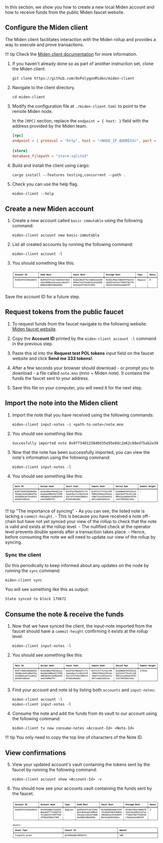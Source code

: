 In this section, we show you how to create a new local Miden account and how to receive funds from the public Miden faucet website.

## Configure the Miden client

The Miden client facilitates interaction with the Miden rollup and provides a way to execute and prove transactions. 

!!! tip
      Check the [Miden client documentation](https://docs.polygon.technology/miden/miden-client/cli-reference/) for more information.

1. If you haven't already done so as part of another instruction set, clone the Miden client.

      ```shell
      git clone https://github.com/0xPolygonMiden/miden-client
      ```

2. Navigate to the client directory. 

      ```shell
      cd miden-client
      ```

3. Modify the configuration file at `./miden-client.toml` to point to the remote Miden node. 

      In the `[RPC]` section, replace the `endpoint = { host: }` field with the address provided by the Miden team.

      ```toml
      [rpc]
      endpoint = { protocol = "http", host = "<NODE_IP_ADDRESS>", port = 57291 }

      [store]
      database_filepath = "store.sqlite3"
      ```

4. Build and install the client using cargo:

      ```shell
      cargo install --features testing,concurrent --path .
      ```

5. Check you can use the help flag.

      ```shell
      miden-client --help
      ```

## Create a new Miden account

1. Create a new account called `basic-immutable` using the following command:

      ```shell
      miden-client account new basic-immutable
      ```

2. List all created accounts by running the following command:

      ```shell
      miden-client account -l
      ```

3. You should something like this:

      ![Result of listing miden accounts](../../img/get-started/miden-account-list.png)

Save the account ID for a future step.

## Request tokens from the public faucet

1. To request funds from the faucet navigate to the following website: [Miden faucet website](https://testnet.miden.io/).

2. Copy the **Account ID** printed by the `miden-client account -l` command in the previous step. 

3. Paste this id into the **Request test POL tokens** input field on the faucet website and click **Send me 333 tokens!**. 

4. After a few seconds your browser should download - or prompt you to download - a file called `note.mno` (mno = Miden note). It contains the funds the faucet sent to your address.

5. Save this file on your computer, you will need it for the next step. 

## Import the note into the Miden client

1. Import the note that you have received using the following commands: 

      ```shell
      miden-client input-notes -i <path-to-note>/note.mno
      ```

2. You should see something like this:

      ```sh
      Succesfully imported note 0x0ff340133840d35e95e0dc2e62c88ed75ab2e383dc6673ce0341bd486fed8cb6
      ```

3. Now that the note has been successfully imported, you can view the note's information using the following command: 

      ```shell
      miden-client input-notes -l
      ```

4. You should see something like this:

      ![Result of viewing miden notes](../../img/get-started/note-view.png)

!!! tip "The importance of syncing"
      - As you can see, the listed note is lacking a `commit-height`. 
      - This is because you have received a note off-chain but have not yet synced your view of the rollup to check that the note is valid and exists at the rollup level. 
      - The nullified check at the operator level prevents double spends after a transaction takes place.
      - Hence, before consuming the note we will need to update our view of the rollup by syncing.

### Sync the client

Do this periodically to keep informed about any updates on the node by running the `sync` command:

```shell
miden-client sync
```

You will see something like this as output:

```sh
State synced to block 179672
```

## Consume the note & receive the funds

1. Now that we have synced the client, the input-note imported from the faucet should have a `commit-height` confirming it exists at the rollup level: 

      ```shell
      miden-client input-notes -l
      ```

2. You should see something like this:

      ![Viewing commit height info](../../img/get-started/commit-height.png)

3. Find your account and note id by listing both `accounts` and `input-notes`:

      ```shell
      miden-client account -l
      miden-client input-notes -l
      ```

4. Consume the note and add the funds from its vault to our account using the following command: 

      ```shell
      miden-client tx new consume-notes <Account-Id> <Note-Id>
      ```

!!! tip 
      You only need to copy the top line of characters of the Note ID.

## View confirmations

5. View your updated account's vault containing the tokens sent by the faucet by running the following command: 

      ```shell
      miden-client account show <Account-Id> -v
      ```

6. You should now see your accounts vault containing the funds sent by the faucet. 

      ![Viewing account vault with funds](../../img/get-started/view-account-vault.png)
